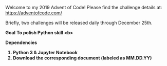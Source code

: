 Welcome to my 2019 Advent of Code!
Please find the challenge details at: https://adventofcode.com/

Briefly, two challenges will be released daily through December 25th.  

**Goal**
<b> To polish Python skill <b\>

**Dependencies**
1. Python 3 & Jupyter Notebook
2. Download the corresponding document (labeled as MM.DD.YY)
